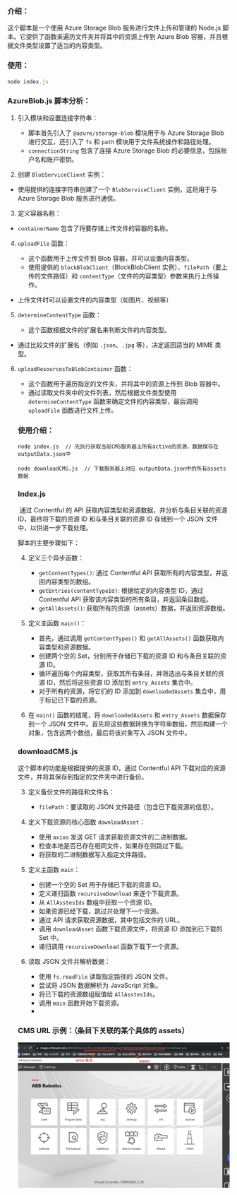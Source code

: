 ### 介绍：

这个脚本是一个使用 Azure Storage Blob 服务进行文件上传和管理的 Node.js 脚本。它提供了函数来遍历文件夹并将其中的资源上传到 Azure Blob 容器，并且根据文件类型设置了适当的内容类型。

### 使用：

```js
node index.js
```

### AzureBlob.js 脚本分析：

1. 引入模块和设置连接字符串：
   - 脚本首先引入了 `@azure/storage-blob` 模块用于与 Azure Storage Blob 进行交互，还引入了 `fs` 和 `path` 模块用于文件系统操作和路径处理。
   - `connectionString` 包含了连接 Azure Storage Blob 的必要信息，包括账户名和账户密钥。

2. 创建 `BlobServiceClient` 实例：
   
- 使用提供的连接字符串创建了一个 `BlobServiceClient` 实例，这将用于与 Azure Storage Blob 服务进行通信。
   
3. 定义容器名称：
   
- `containerName` 包含了将要存储上传文件的容器的名称。
   
4. `uploadFile` 函数：
   
   - 这个函数用于上传文件到 Blob 容器，并可以设置内容类型。
   - 使用提供的 `blockBlobClient`（BlockBlobClient 实例）、`filePath`（要上传的文件路径）和 `contentType`（文件的内容类型）参数来执行上传操作。
- 上传文件时可以设置文件的内容类型（如图片、视频等）
   
5. `determineContentType` 函数：
   
   - 这个函数根据文件的扩展名来判断文件的内容类型。
- 通过比较文件的扩展名（例如 `.json`、`.jpg` 等），决定返回适当的 MIME 类型。
   
6. `uploadResourcesToBlobContainer` 函数：

   - 这个函数用于遍历指定的文件夹，并将其中的资源上传到 Blob 容器中。
   - 通过读取文件夹中的文件列表，然后根据文件类型使用 `determineContentType` 函数来确定文件的内容类型，最后调用 `uploadFile` 函数进行文件上传。

   

   ### 使用介绍：

   ```
   node index.js  // 先执行获取当前CMS服务器上所有active的资源，数据保存在outputData.json中
   
   node downloadCMS.js  // 下载服务器上对应 outputData.json中的所有assets数据
   ```

   

   ### Index.js

   ​	通过 Contentful 的 API 获取内容类型和资源数据，并分析与条目关联的资源 ID，最终将下载的资源 ID 和与条目关联的资源 ID 存储到一个 JSON 文件中，以供进一步下载处理。

   脚本的主要步骤如下：

   4. 定义三个异步函数：

      - `getContentTypes()`: 通过 Contentful API 获取所有的内容类型，并返回内容类型的数组。
      - `getEntries(contentTypeId)`: 根据给定的内容类型 ID，通过 Contentful API 获取该内容类型的所有条目，并返回条目数组。
      - `getAllAssets()`: 获取所有的资源（assets）数据，并返回资源数组。

   5. 定义主函数 `main()`：

      - 首先，通过调用 `getContentTypes()` 和 `getAllAssets()` 函数获取内容类型和资源数据。
      - 创建两个空的 Set，分别用于存储已下载的资源 ID 和与条目关联的资源 ID。
      - 循环遍历每个内容类型，获取其所有条目，并筛选出与条目关联的资源 ID，然后将这些资源 ID 添加到 `entry_Assets` 集合中。
      - 对于所有的资源，将它们的 ID 添加到 `downloadedAssets` 集合中，用于标记已下载的资源。
      
   6. 在 `main()` 函数的结尾，将 `downloadedAssets` 和 `entry_Assets` 数据保存到一个 JSON 文件中。首先将这些数据转换为字符串数组，然后构建一个对象，包含这两个数组，最后将该对象写入 JSON 文件中。

   

   ### downloadCMS.js

   这个脚本的功能是根据提供的资源 ID，通过 Contentful API 下载对应的资源文件，并将其保存到指定的文件夹中进行备份。

   3. 定义备份文件的路径和文件名：
      - `filePath`：要读取的 JSON 文件路径（包含已下载资源的信息）。

   4. 定义下载资源的核心函数 `downloadAsset`：
      - 使用 `axios` 发送 GET 请求获取资源文件的二进制数据。
      - 检查本地是否已存在相同文件，如果存在则跳过下载。
      - 将获取的二进制数据写入指定文件路径。

   5. 定义主函数 `main`：
      - 创建一个空的 Set 用于存储已下载的资源 ID。
      - 定义递归函数 `recursiveDownload` 来逐个下载资源。
      - 从 `AllAsstesIds` 数组中获取一个资源 ID。
      - 如果资源已经下载，跳过并处理下一个资源。
      - 通过 API 请求获取资源数据，其中包括文件的 URL。
      - 调用 `downloadAsset` 函数下载资源文件，将资源 ID 添加到已下载的 Set 中。
      - 递归调用 `recursiveDownload` 函数下载下一个资源。

   6. 读取 JSON 文件并解析数据：
      - 使用 `fs.readFile` 读取指定路径的 JSON 文件。
      - 尝试将 JSON 数据解析为 JavaScript 对象。
      - 将已下载的资源数组赋值给 `AllAsstesIds`。
      - 调用 `main` 函数开始下载资源。
      - 

   ### CMS URL 示例：（条目下关联的某个具体的 assets）

   ![image-20230828233312682](../../PictureLibrary/image-20230828233312682.png)



